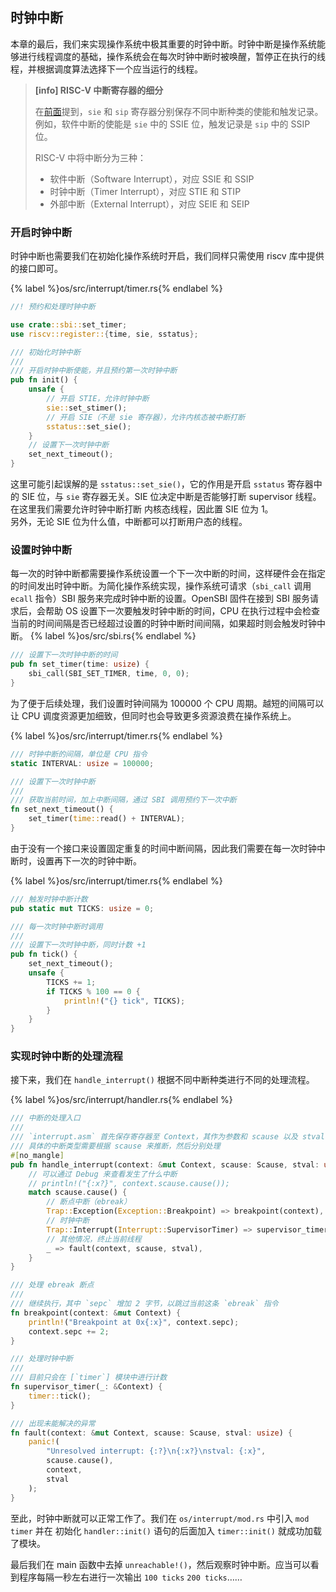 ## 时钟中断

本章的最后，我们来实现操作系统中极其重要的时钟中断。时钟中断是操作系统能够进行线程调度的基础，操作系统会在每次时钟中断时被唤醒，暂停正在执行的线程，并根据调度算法选择下一个应当运行的线程。

> **[info] RISC-V 中断寄存器的细分**
> 
> 在[前面](part-2.md#指导硬件处理中断的寄存器)提到，`sie` 和 `sip` 寄存器分别保存不同中断种类的使能和触发记录。例如，软件中断的使能是 `sie` 中的 SSIE 位，触发记录是 `sip` 中的 SSIP 位。
> 
> RISC-V 中将中断分为三种：
> - 软件中断（Software Interrupt），对应 SSIE 和 SSIP
> - 时钟中断（Timer Interrupt），对应 STIE 和 STIP
> - 外部中断（External Interrupt），对应 SEIE 和 SEIP

### 开启时钟中断

时钟中断也需要我们在初始化操作系统时开启，我们同样只需使用 riscv 库中提供的接口即可。

{% label %}os/src/interrupt/timer.rs{% endlabel %}
```rust
//! 预约和处理时钟中断

use crate::sbi::set_timer;
use riscv::register::{time, sie, sstatus};

/// 初始化时钟中断
/// 
/// 开启时钟中断使能，并且预约第一次时钟中断
pub fn init() {
    unsafe {
        // 开启 STIE，允许时钟中断
        sie::set_stimer(); 
        // 开启 SIE（不是 sie 寄存器），允许内核态被中断打断
        sstatus::set_sie();
    }
    // 设置下一次时钟中断
    set_next_timeout();
}
```

这里可能引起误解的是 `sstatus::set_sie()`，它的作用是开启 `sstatus` 寄存器中的 SIE 位，与 `sie` 寄存器无关。SIE 位决定中断是否能够打断 supervisor 线程。在这里我们需要允许时钟中断打断 内核态线程，因此置 SIE 位为 1。  
另外，无论 SIE 位为什么值，中断都可以打断用户态的线程。

### 设置时钟中断

每一次的时钟中断都需要操作系统设置一个下一次中断的时间，这样硬件会在指定的时间发出时钟中断。为简化操作系统实现，操作系统可请求（`sbi_call` 调用 `ecall` 指令）SBI 服务来完成时钟中断的设置。OpenSBI 固件在接到 SBI 服务请求后，会帮助 OS 设置下一次要触发时钟中断的时间，CPU 在执行过程中会检查当前的时间间隔是否已经超过设置的时钟中断时间间隔，如果超时则会触发时钟中断。
{% label %}os/src/sbi.rs{% endlabel %}
```rust
/// 设置下一次时钟中断的时间
pub fn set_timer(time: usize) {
    sbi_call(SBI_SET_TIMER, time, 0, 0);
}
```

为了便于后续处理，我们设置时钟间隔为 100000 个 CPU 周期。越短的间隔可以让 CPU 调度资源更加细致，但同时也会导致更多资源浪费在操作系统上。

{% label %}os/src/interrupt/timer.rs{% endlabel %}
```rust
/// 时钟中断的间隔，单位是 CPU 指令
static INTERVAL: usize = 100000;

/// 设置下一次时钟中断
/// 
/// 获取当前时间，加上中断间隔，通过 SBI 调用预约下一次中断
fn set_next_timeout() {
    set_timer(time::read() + INTERVAL);
}
```

由于没有一个接口来设置固定重复的时间中断间隔，因此我们需要在每一次时钟中断时，设置再下一次的时钟中断。

{% label %}os/src/interrupt/timer.rs{% endlabel %}
```rust
/// 触发时钟中断计数
pub static mut TICKS: usize = 0;

/// 每一次时钟中断时调用
/// 
/// 设置下一次时钟中断，同时计数 +1
pub fn tick() {
    set_next_timeout();
    unsafe {
        TICKS += 1;
        if TICKS % 100 == 0 {
            println!("{} tick", TICKS);
        }
    }
}
```

### 实现时钟中断的处理流程

接下来，我们在 `handle_interrupt()` 根据不同中断种类进行不同的处理流程。

{% label %}os/src/interrupt/handler.rs{% endlabel %}
```rust
/// 中断的处理入口
/// 
/// `interrupt.asm` 首先保存寄存器至 Context，其作为参数和 scause 以及 stval 一并传入此函数
/// 具体的中断类型需要根据 scause 来推断，然后分别处理
#[no_mangle]
pub fn handle_interrupt(context: &mut Context, scause: Scause, stval: usize) {
    // 可以通过 Debug 来查看发生了什么中断
    // println!("{:x?}", context.scause.cause());
    match scause.cause() {
        // 断点中断（ebreak）
        Trap::Exception(Exception::Breakpoint) => breakpoint(context),
        // 时钟中断
        Trap::Interrupt(Interrupt::SupervisorTimer) => supervisor_timer(context),
        // 其他情况，终止当前线程
        _ => fault(context, scause, stval),
    }
}

/// 处理 ebreak 断点
/// 
/// 继续执行，其中 `sepc` 增加 2 字节，以跳过当前这条 `ebreak` 指令
fn breakpoint(context: &mut Context) {
    println!("Breakpoint at 0x{:x}", context.sepc);
    context.sepc += 2;
}

/// 处理时钟中断
/// 
/// 目前只会在 [`timer`] 模块中进行计数
fn supervisor_timer(_: &Context) {
    timer::tick();
}

/// 出现未能解决的异常
fn fault(context: &mut Context, scause: Scause, stval: usize) {
    panic!(
        "Unresolved interrupt: {:?}\n{:x?}\nstval: {:x}",
        scause.cause(),
        context,
        stval
    );
}
```

至此，时钟中断就可以正常工作了。我们在 `os/interrupt/mod.rs` 中引入 `mod timer` 并在 初始化 `handler::init()` 语句的后面加入 `timer::init()` 就成功加载了模块。

最后我们在 main 函数中去掉 `unreachable!()`，然后观察时钟中断。应当可以看到程序每隔一秒左右进行一次输出 `100 ticks` `200 ticks`……
